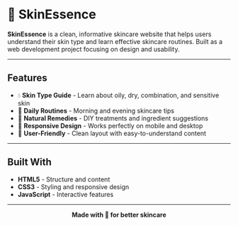 # 🌿 SkinEssence



**SkinEssence** is a clean, informative skincare website that helps users understand their skin type and learn effective skincare routines. Built as a web development project focusing on design and usability.

---

##  Features

- 💧 **Skin Type Guide** - Learn about oily, dry, combination, and sensitive skin
- 🧴 **Daily Routines** - Morning and evening skincare tips
- 🌱 **Natural Remedies** - DIY treatments and ingredient suggestions
- 📱 **Responsive Design** - Works perfectly on mobile and desktop
- 🧠 **User-Friendly** - Clean layout with easy-to-understand content

---

##  Built With

- **HTML5** - Structure and content
- **CSS3** - Styling and responsive design
- **JavaScript** - Interactive features


---

<div align="center">

**Made with 💚 for better skincare**

</div>
